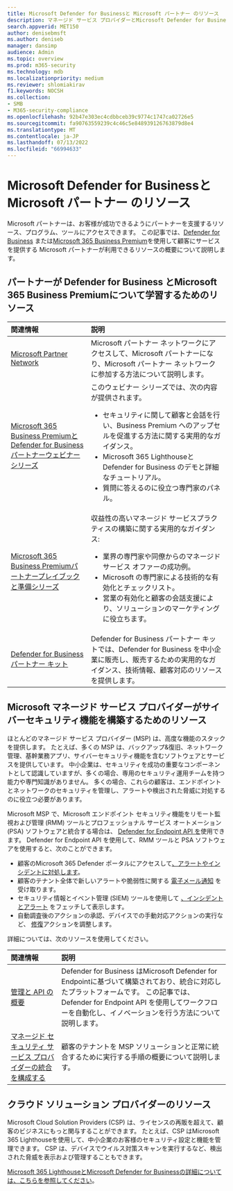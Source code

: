 ```yaml
---
title: Microsoft Defender for Businessと Microsoft パートナー のリソース
description: マネージド サービス プロバイダーとMicrosoft Defender for Businessで使用できるリソースについて説明します。
search.appverid: MET150
author: denisebmsft
ms.author: deniseb
manager: dansimp
audience: Admin
ms.topic: overview
ms.prod: m365-security
ms.technology: mdb
ms.localizationpriority: medium
ms.reviewer: shlomiakirav
f1.keywords: NOCSH
ms.collection:
- SMB
- M365-security-compliance
ms.openlocfilehash: 92b47e303ec4cdbbceb39c9774c1747ca02726e5
ms.sourcegitcommit: fa90763559239c4c46c5e848939126763879d8e4
ms.translationtype: MT
ms.contentlocale: ja-JP
ms.lasthandoff: 07/13/2022
ms.locfileid: "66994633"
---
```

# <a name="microsoft-defender-for-business-and-microsoft-partner-resources"></a>Microsoft Defender for Businessと Microsoft パートナー のリソース

Microsoft パートナーは、お客様が成功できるようにパートナーを支援するリソース、プログラム、ツールにアクセスできます。 この記事では、[Defender for Business](mdb-overview.md) または[Microsoft 365 Business Premium](../../business-premium/index.md)を使用して顧客にサービスを提供する Microsoft パートナーが利用できるリソースの概要について説明します。

## <a name="resources-for-partners-to-learn-about-defender-for-business-and-microsoft-365-business-premium"></a>パートナーが Defender for Business とMicrosoft 365 Business Premiumについて学習するためのリソース

| 関連情報 | 説明 |
|:---|:---|
| [Microsoft Partner Network](https://partner.microsoft.com) | Microsoft パートナー ネットワークにアクセスして、Microsoft パートナーになり、Microsoft パートナー ネットワークに参加する方法について説明します。 |
| [Microsoft 365 Business Premiumと Defender for Business パートナーウェビナー シリーズ](https://aka.ms/M365MDBseries) | このウェビナー シリーズでは、次の内容が提供されます。 <ul><li>セキュリティに関して顧客と会話を行い、Business Premium へのアップセルを促進する方法に関する実用的なガイダンス。 </li><li>Microsoft 365 Lighthouseと Defender for Business のデモと詳細なチュートリアル。 </li><li>質問に答えるのに役立つ専門家のパネル。</li></ul>   |
| [Microsoft 365 Business Premiumパートナープレイブックと準備シリーズ](https://aka.ms/M365BPPartnerPlaybook) |  収益性の高いマネージド サービスプラクティスの構築に関する実用的なガイダンス: <ul><li>業界の専門家や同僚からのマネージド サービス オファーの成功例。 </li><li>Microsoft の専門家による技術的な有効化とチェックリスト。 </li><li>営業の有効化と顧客の会話支援により、ソリューションのマーケティングに役立ちます。 </li></ul> |
| [Defender for Business パートナー キット](https://aka.ms/MDBPartnerKit) | Defender for Business パートナー キットでは、Defender for Business を中小企業に販売し、販売するための実用的なガイダンス、技術情報、顧客対応のリソースを提供します。  |

## <a name="resources-for-microsoft-managed-service-providers-to-build-cybersecurity-capabilities"></a>Microsoft マネージド サービス プロバイダーがサイバーセキュリティ機能を構築するためのリソース

ほとんどのマネージド サービス プロバイダー (MSP) は、高度な機能のスタックを提供します。 たとえば、多くの MSP は、バックアップ&復旧、ネットワーク管理、基幹業務アプリ、サイバーセキュリティ機能を含むソフトウェアとサービスを提供しています。 中小企業は、セキュリティを成功の重要なコンポーネントとして認識していますが、多くの場合、専用のセキュリティ運用チームを持つ能力や専門知識がありません。 多くの場合、これらの顧客は、エンドポイントとネットワークのセキュリティを管理し、アラートや検出された脅威に対処するのに役立つ必要があります。

Microsoft MSP で、Microsoft エンドポイント セキュリティ機能をリモート監視および管理 (RMM) ツールとプロフェッショナル サービス オートメーション (PSA) ソフトウェアと統合する場合は、 [Defender for Endpoint API を](../defender-endpoint/management-apis.md)使用できます。 Defender for Endpoint API を使用して、RMM ツールと PSA ソフトウェアを使用すると、次のことができます。

- 顧客のMicrosoft 365 Defender ポータルにアクセスして[、アラートやインシデントに対処します](mdb-respond-mitigate-threats.md)。
- 顧客のテナント全体で新しいアラートや脆弱性に関する [電子メール通知](mdb-email-notifications.md) を受け取ります。
- セキュリティ情報とイベント管理 (SIEM) ツールを使用して [、インシデントとアラート](mdb-view-manage-incidents.md) をフェッチして表示します。
- 自動調査後のアクションの承認、デバイスでの手動対応アクションの実行など、 [修復](mdb-review-remediation-actions.md)アクションを調整します。

詳細については、次のリソースを使用してください。

| 関連情報 | 説明 |
|:---|:---|
| [管理と API の概要](../defender-endpoint/management-apis.md) | Defender for Business はMicrosoft Defender for Endpointに基づいて構築されており、統合に対応したプラットフォームです。 この記事では、Defender for Endpoint API を使用してワークフローを自動化し、イノベーションを行う方法について説明します。 |
| [マネージド セキュリティ サービス プロバイダーの統合を構成する](../defender-endpoint/configure-mssp-support.md) | 顧客のテナントを MSP ソリューションと正常に統合するために実行する手順の概要について説明します。 |

## <a name="resources-for-cloud-solution-providers"></a>クラウド ソリューション プロバイダーのリソース

Microsoft Cloud Solution Providers (CSP) は、ライセンスの再販を超えて、顧客のビジネスにもっと関与することができます。 たとえば、CSP はMicrosoft 365 Lighthouseを使用して、中小企業のお客様のセキュリティ設定と機能を管理できます。 CSP は、デバイスでウイルス対策スキャンを実行するなど、検出された脅威を表示および管理することもできます。

[Microsoft 365 LighthouseとMicrosoft Defender for Businessの詳細については、こちらを参照してください](mdb-lighthouse-integration.md)。
